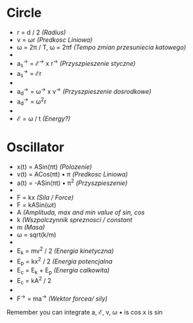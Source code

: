 # Circle
- r = d / 2 *(Radius)*
- v = ωr *(Predkosc Liniowa)*
- ω = 2π / T, ω = 2πf *(Tempo zmian przesuniecia katowego)*
- 
- a<sub>s</sub><sup>-></sup> = ℰ<sup>→</sup> x r<sup>-></sup> *(Przyszpieszenie styczne)*
- a<sub>s</sub><sup>-></sup> = ℰr
- 
- a<sub>d</sub><sup>-></sup> = ω<sup>→</sup> x v<sup>-></sup> *(Przyszpieszenie dosrodkowe)*
- a<sub>d</sub><sup>-></sup> = ω<sup>2</sup>r
- 
- ℰ = ω / t *(Energy?)*
# Oscillator
- x(t) = ASin(πt) *(Polozenie)*
- v(t) = ACos(πt) • π *(Predkosc Liniowa)*
- a(t) = -ASin(πt) • π<sup>2</sup> *(Przyszpieszenie)*
- 
- F = kx *(Sila / Force)*
- F = kASin(ωt)
- A *(Amplituda, max and min value of sin, cos*
- k *(Wszpolczynnik spreznosci / constant*
- m *(Masa)*
- ω = sqrt(k/m)
- 
- E<sub>k</sub> = mv<sup>2</sup> / 2 *(Energia kinetyczna)*
- E<sub>p</sub> = kx<sup>2</sup> / 2 *(Energia potencjalna*
- E<sub>c</sub> = E<sub>k</sub> + E<sub>p</sub> *(Energia calkowita)*
- E<sub>c</sub> = kA<sup>2</sup> / 2
- 
- F<sup>-></sup> = ma<sup>-></sup> *(Wektor forcea/ sily)*

Remember you can integrate a, ℰ, v, ω
• is cos
x is sin